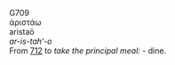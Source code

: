 <body>
  <p>G709<br>  ἀριστάω  <br> aristaō  <br><i>ar-is-tah‘-o </i><br>From <a href="g0712.htm">712</a>  to <i>take</i> <i>the</i> <i>principal</i> <i>meal:</i> - dine.<br></p>
 </body>